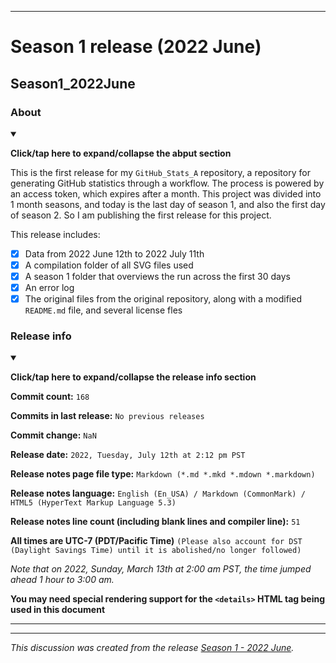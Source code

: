 
***

# Season 1 release (2022 June)

## Season1_2022June

### About

<details open><summary><p lang="en"><b>Click/tap here to expand/collapse the abput section</b></p></summary>

This is the first release for my `GitHub_Stats_A` repository, a repository for generating GitHub statistics through a workflow. The process is powered by an access token, which expires after a month. This project was divided into 1 month seasons, and today is the last day of season 1, and also the first day of season 2. So I am publishing the first release for this project.

This release includes:

- [x] Data from 2022 June 12th to 2022 July 11th
- [x] A compilation folder of all SVG files used
- [x] A season 1 folder that overviews the run across the first 30 days
- [x] An error log
- [x] The original files from the original repository, along with a modified `README.md` file, and several license fles

</details>

### Release info

<details open><summary><p lang="en"><b>Click/tap here to expand/collapse the release info section</b></p></summary>

**Commit count:** `168`

**Commits in last release:** `No previous releases`

**Commit change:** `NaN`

**Release date:** `2022, Tuesday, July 12th at 2:12 pm PST`

**Release notes page file type:** `Markdown (*.md *.mkd *.mdown *.markdown)`

**Release notes language:** `English (En_USA) / Markdown (CommonMark) / HTML5 (HyperText Markup Language 5.3)`

**Release notes line count (including blank lines and compiler line):** `51`

**All times are UTC-7 (PDT/Pacific Time)** `(Please also account for DST (Daylight Savings Time) until it is abolished/no longer followed)`

_Note that on 2022, Sunday, March 13th at 2:00 am PST, the time jumped ahead 1 hour to 3:00 am._

**You may need special rendering support for the `<details>` HTML tag being used in this document**

</details>

***


<hr /><em>This discussion was created from the release <a href='https://github.com/seanpm2001/GitHub_Stats_A/releases/tag/Season1_2022June'>Season 1 - 2022 June</a>.</em>
